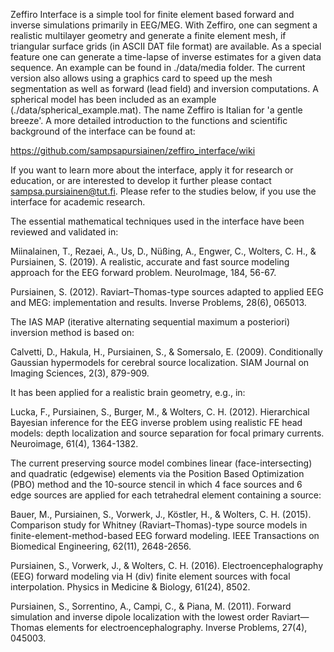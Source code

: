 Zeffiro Interface is a simple tool for finite element based forward and
inverse simulations primarily in EEG/MEG. With Zeffiro, one can segment  a
realistic multilayer geometry and generate a finite element mesh, if
triangular surface grids (in ASCII DAT file format) are available. As a
special feature one can generate a time-lapse of inverse estimates for a
given data sequence. An example can be found in ./data/media folder. The
current version also allows using a graphics card to speed up the mesh
segmentation as well as forward (lead field) and inversion computations. A
spherical model has been included as an example
(./data/spherical_example.mat). The name Zeffiro is Italian for 'a gentle
breeze'. A more detailed introduction to the functions and scientific
background of the interface can be found at:

https://github.com/sampsapursiainen/zeffiro_interface/wiki

If you want to learn more about the interface, apply it for research or
education, or are interested to develop it further please contact
sampsa.pursiainen@tut.fi. Please refer to the studies below, if you use
the interface for academic research.

The essential mathematical techniques used in the interface have been
reviewed and validated in:

Miinalainen, T., Rezaei, A., Us, D., Nüßing, A., Engwer, C., Wolters, C.
H., & Pursiainen, S. (2019). A realistic, accurate and fast source
modeling approach for the EEG forward problem. NeuroImage, 184, 56-67.

Pursiainen, S. (2012). Raviart–Thomas-type sources adapted to applied EEG
and MEG: implementation and results. Inverse Problems, 28(6), 065013.

The IAS MAP (iterative alternating sequential maximum a posteriori)
inversion method is based on:

Calvetti, D., Hakula, H., Pursiainen, S., & Somersalo, E. (2009).
Conditionally Gaussian hypermodels for cerebral source localization. SIAM
Journal on Imaging Sciences, 2(3), 879-909.

It has been applied for a realistic brain geometry, e.g., in:

Lucka, F., Pursiainen, S., Burger, M., & Wolters, C. H. (2012).
Hierarchical Bayesian inference for the EEG inverse problem using
realistic FE head models: depth localization and source separation for
focal primary currents. Neuroimage, 61(4), 1364-1382.

The current preserving source model combines linear (face-intersecting)
and quadratic (edgewise) elements via the Position Based Optimization
(PBO) method and the 10-source stencil in which 4 face sources and 6 edge
sources are applied for each tetrahedral element containing a source:

Bauer, M., Pursiainen, S., Vorwerk, J., Köstler, H., & Wolters, C. H.
(2015). Comparison study for Whitney (Raviart–Thomas)-type source models
in finite-element-method-based EEG forward modeling. IEEE Transactions on
Biomedical Engineering, 62(11), 2648-2656.

Pursiainen, S., Vorwerk, J., & Wolters, C. H. (2016).
Electroencephalography (EEG) forward modeling via H (div) finite element
sources with focal interpolation. Physics in Medicine & Biology, 61(24),
8502.

Pursiainen, S., Sorrentino, A., Campi, C., & Piana, M. (2011). Forward
simulation and inverse dipole localization with the lowest order
Raviart—Thomas elements for electroencephalography. Inverse Problems,
27(4), 045003.

